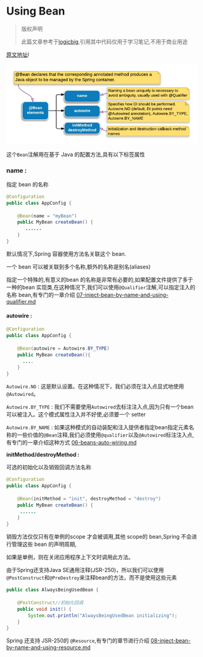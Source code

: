 # Using Bean

> 版权声明
>
> 此篇文章参考于[logicbig](https://www.logicbig.com/),引用其中代码仅用于学习笔记,不用于商业用途

[原文地址](https://www.logicbig.com/tutorials/spring-framework/spring-core/using-bean-annotation.htm)l

![bean](assets/bean.png)

这个`Bean`注解用在基于 Java 的配置方法,具有以下标签属性

### name :

指定 bean 的名称

```java
@Configuration
public class AppConfig {

    @Bean(name = "myBean")
    public MyBean createBean() {
       ......
    }
}
```

默认情况下,Spring 容器使用方法名关联这个 bean.

一个 bean 可以被关联到多个名称,额外的名称是别名(aliases)

指定一个特殊的,有意义的bean 的名称是非常有必要的,如果配置文件提供了多于一种的bean 实现类,在这种情况下,我们可以使用`@Qualifier`注解,可以指定注入的名称 bean,有专门的一章介绍 [07-inject-bean-by-name-and-using-qualifier.md](07-inject-bean-by-name-and-using-qualifier.md) 

#### **autowire :**

```java
@Configuration
public class AppConfig {

    @Bean(autowire = Autowire.BY_TYPE)
    public MyBean createBean(){
      ....
    }
}
```

`Autowire.NO` : 这是默认设置。在这种情况下，我们必须在注入点显式地使用`@Autowired`。

`Autowire.BY_TYPE` : 我们不需要使用`Autowired`去标注注入点,因为只有一个bean可以被注入。这个模式属性注入并不好使,必须要一个 setter

`Autowire.BY_NAME` : 如果这种模式的自动装配和注入提供者指定bean指定元素名称的一些价值的`@Bean`注释,我们必须使用`@qualifier`以及`@Autowired`标注注入点,有专门的一章介绍这种方式 [06-beans-auto-wiring.md](06-beans-auto-wiring.md) 

**initMethod/destroyMethod :**

可选的初始化以及销毁回调方法名称

```java
@Configuration
public class AppConfig {

    @Bean(initMethod = "init", destroyMethod = "destroy")
    public MyBean createBean() {
     ......
    }
}
```

销毁方法仅仅只有在单例的scope 才会被调用,其他 scope的 bean,Spring 不会进行管理这些 bean 的声明周期,

如果是单例，则在关闭应用程序上下文时调用此方法。

由于Spring还支持Java SE通用注释(JSR-250)，所以我们可以使用`@PostConstruct`和`@PreDestroy`来注释bean的方法，而不是使用这些元素

```java
public class AlwaysBeingUsedBean {

    @PostConstruct//初始化回调
    public void init() {
        System.out.println("AlwaysBeingUsedBean initializing");
    }
}
```

Spring 还支持 JSR-250的 `@Resource`,有专门的章节进行介绍 [08-inject-bean-by-name-and-using-resource.md](08-inject-bean-by-name-and-using-resource.md) 

